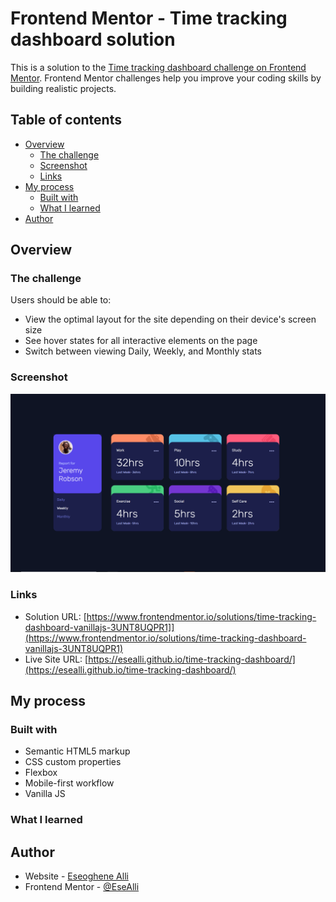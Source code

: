 # Frontend Mentor - Time tracking dashboard solution

This is a solution to the [Time tracking dashboard challenge on Frontend Mentor](https://www.frontendmentor.io/challenges/time-tracking-dashboard-UIQ7167Jw). Frontend Mentor challenges help you improve your coding skills by building realistic projects.

## Table of contents

- [Overview](#overview)
  - [The challenge](#the-challenge)
  - [Screenshot](#screenshot)
  - [Links](#links)
- [My process](#my-process)
  - [Built with](#built-with)
  - [What I learned](#what-i-learned)
- [Author](#author)

## Overview

### The challenge

Users should be able to:

- View the optimal layout for the site depending on their device's screen size
- See hover states for all interactive elements on the page
- Switch between viewing Daily, Weekly, and Monthly stats

### Screenshot

![](./screenshot.PNG)

### Links

- Solution URL: [https://www.frontendmentor.io/solutions/time-tracking-dashboard-vanillajs-3UNT8UQPR1]](https://www.frontendmentor.io/solutions/time-tracking-dashboard-vanillajs-3UNT8UQPR1)
- Live Site URL: [https://esealli.github.io/time-tracking-dashboard/](https://esealli.github.io/time-tracking-dashboard/)

## My process

### Built with

- Semantic HTML5 markup
- CSS custom properties
- Flexbox
- Mobile-first workflow
- Vanilla JS

### What I learned

## Author

- Website - [Eseoghene Alli](https://esealli.github.io/)
- Frontend Mentor - [@EseAlli](https://www.frontendmentor.io/profile/EseAlli)
